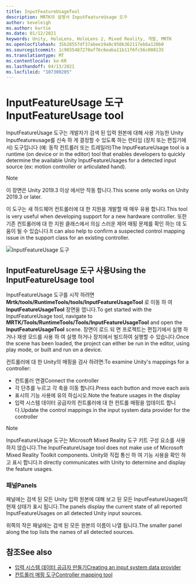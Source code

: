 ```yaml
---
title: InputFeatureUsageTool
description: MRTK의 설명서 InputFeatureUsage 도구
author: keveleigh
ms.author: kurtie
ms.date: 01/12/2021
keywords: Unity, HoloLens, HoloLens 2, Mixed Reality, 개발, MRTK
ms.openlocfilehash: 35b28557df37abee19a0c950b362117eb6a120b0
ms.sourcegitcommit: 1c9035487270af76c6eaba11b11f6fc56c008135
ms.translationtype: MT
ms.contentlocale: ko-KR
ms.lasthandoff: 04/13/2021
ms.locfileid: "107300205"
---
```

# <a name="inputfeatureusage-tool"></a><span data-ttu-id="7535d-104">InputFeatureUsage 도구</span><span class="sxs-lookup"><span data-stu-id="7535d-104">InputFeatureUsage tool</span></span>

<span data-ttu-id="7535d-105">InputFeatureUsage 도구는 개발자가 검색 된 입력 원본에 대해 사용 가능한 Unity Inputfeatureusage를 신속 하 게 결정할 수 있도록 하는 런타임 (장치 또는 편집기에서) 도구입니다 (예: 동작 컨트롤러 또는 트레일러)</span><span class="sxs-lookup"><span data-stu-id="7535d-105">The InputFeatureUsage tool is a runtime (on device or in the editor) tool that enables developers to quickly determine the available Unity InputFeatureUsages for a detected input source (ex: motion controller or articulated hand).</span></span>

> [!NOTE]
> <span data-ttu-id="7535d-106">이 장면은 Unity 2019.3 이상 에서만 작동 합니다.</span><span class="sxs-lookup"><span data-stu-id="7535d-106">This scene only works on Unity 2019.3 or later.</span></span>

<span data-ttu-id="7535d-107">이 도구는 새 하드웨어 컨트롤러에 대 한 지원을 개발할 때 매우 유용 합니다.</span><span class="sxs-lookup"><span data-stu-id="7535d-107">This tool is very useful when developing support for a new hardware controller.</span></span> <span data-ttu-id="7535d-108">또한 기존 컨트롤러에 대 한 지원 클래스에서 의심 스러운 제어 매핑 문제를 확인 하는 데 도움이 될 수 있습니다.</span><span class="sxs-lookup"><span data-stu-id="7535d-108">It can also help to confirm a suspected control mapping issue in the support class for an existing controller.</span></span>

![InputFeatureUsage 도구](../images/controller-mapping-tool/InputFeatureUsages.png)

## <a name="using-the-inputfeatureusage-tool"></a><span data-ttu-id="7535d-110">InputFeatureUsage 도구 사용</span><span class="sxs-lookup"><span data-stu-id="7535d-110">Using the InputFeatureUsage tool</span></span>

<span data-ttu-id="7535d-111">InputFeatureUsage 도구를 시작 하려면 **Mrtk/tools/RuntimeTools/tools/InputFeatureUsageTool** 로 이동 하 여 **InputFeatureUsageTool** 장면을 엽니다.</span><span class="sxs-lookup"><span data-stu-id="7535d-111">To get started with the InputFeatureUsage tool, navigate to **MRTK/Tools/RuntimeTools/Tools/InputFeatureUsageTool** and open the **InputFeatureUsageTool** scene.</span></span> <span data-ttu-id="7535d-112">장면이 로드 되 면 프로젝트는 편집기에서 실행 하거나 재생 모드를 사용 하 여 실행 하거나 장치에서 빌드하여 실행할 수 있습니다.</span><span class="sxs-lookup"><span data-stu-id="7535d-112">Once the scene has been loaded, the project can either be run in the editor, using play mode, or built and run on a device.</span></span>

<span data-ttu-id="7535d-113">컨트롤러에 대 한 Unity의 매핑을 검사 하려면:</span><span class="sxs-lookup"><span data-stu-id="7535d-113">To examine Unity's mappings for a controller:</span></span>

- <span data-ttu-id="7535d-114">컨트롤러 연결</span><span class="sxs-lookup"><span data-stu-id="7535d-114">Connect the controller</span></span>
- <span data-ttu-id="7535d-115">각 단추를 누르고 각 축을 이동 합니다.</span><span class="sxs-lookup"><span data-stu-id="7535d-115">Press each button and move each axis</span></span>
- <span data-ttu-id="7535d-116">표시의 기능 사용에 유의 하십시오.</span><span class="sxs-lookup"><span data-stu-id="7535d-116">Note the feature usages in the display</span></span>
- <span data-ttu-id="7535d-117">입력 시스템 데이터 공급자의 컨트롤러에 대 한 컨트롤 매핑을 업데이트 합니다.</span><span class="sxs-lookup"><span data-stu-id="7535d-117">Update the control mappings in the input system data provider for the controller</span></span>

> [!NOTE]
> <span data-ttu-id="7535d-118">InputFeatureUsage 도구는 Microsoft Mixed Reality 도구 키트 구성 요소를 사용 하지 않습니다.</span><span class="sxs-lookup"><span data-stu-id="7535d-118">The InputFeatureUsage tool does not make use of Microsoft Mixed Reality Toolkit components.</span></span> <span data-ttu-id="7535d-119">Unity와 직접 통신 하 여 기능 사용을 확인 하 고 표시 합니다.</span><span class="sxs-lookup"><span data-stu-id="7535d-119">It directly communicates with Unity to determine and display the feature usages.</span></span>

### <a name="panels"></a><span data-ttu-id="7535d-120">패널</span><span class="sxs-lookup"><span data-stu-id="7535d-120">Panels</span></span>

<span data-ttu-id="7535d-121">패널에는 검색 된 모든 Unity 입력 원본에 대해 보고 된 모든 InputFeatureUsages의 현재 상태가 표시 됩니다.</span><span class="sxs-lookup"><span data-stu-id="7535d-121">The panels display the current state of all reported InputFeatureUsages on all detected Unity input sources.</span></span>

<span data-ttu-id="7535d-122">위쪽의 작은 패널에는 검색 된 모든 원본의 이름이 나열 됩니다.</span><span class="sxs-lookup"><span data-stu-id="7535d-122">The smaller panel along the top lists the names of all detected sources.</span></span>

## <a name="see-also"></a><span data-ttu-id="7535d-123">참조</span><span class="sxs-lookup"><span data-stu-id="7535d-123">See also</span></span>

- [<span data-ttu-id="7535d-124">입력 시스템 데이터 공급자 만들기</span><span class="sxs-lookup"><span data-stu-id="7535d-124">Creating an input system data provider</span></span>](../input/create-data-provider.md)
- [<span data-ttu-id="7535d-125">컨트롤러 매핑 도구</span><span class="sxs-lookup"><span data-stu-id="7535d-125">Controller mapping tool</span></span>](controller-mapping-tool.md)
